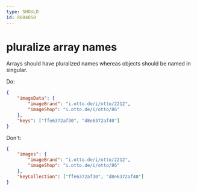```yaml
---
type: SHOULD
id: R004050
---
```


# pluralize array names

Arrays should have pluralized names whereas objects should be named in singular.

Do:

````json
{
    "imageData": {
        "imageBrand": "i.otto.de/i/otto/2212",
        "imageShop": "i.otto.de/i/otto/86"
    },
    "keys": ["ffe6372af30", "d8e6372af40"]
}
````

Don't:

````json
{
    "images": {
        "imageBrand": "i.otto.de/i/otto/2212",
        "imageShop": "i.otto.de/i/otto/86"
    },
    "keyCollection": ["ffe6372af30", "d8e6372af40"]
}
````
